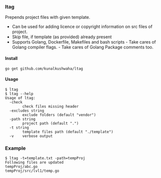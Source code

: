 ### ltag

Prepends project files with given template.

- Can be used for adding licence or copyright information on src files of project.
- Skip file, if template (as provided) already present 
- Supports Golang, Dockerfile, Makefiles and bash scripts
      - Take cares of Golang compiler flags.
      - Take cares of Golang Package comments too.


#### Install

```
go get github.com/kunalkushwaha/ltag
```


#### Usage
```
$ ltag
$ ltag --help
Usage of ltag:
  -check
        check files missing header
  -excludes string
        exclude folders (default "vendor")
  -path string
        project path (default ".")
  -t string
        template files path (default "./template")
  -v    verbose output

```

### Example

```
$ ltag -t=template.txt -path=tempProj
Following files are updated
tempProj/abc.go
tempProj/src/lvl1/temp.go
```
